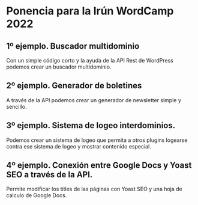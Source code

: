 # Ponencia para la Irún WordCamp 2022
## 1º ejemplo. Buscador multidominio
Con un simple código corto y la ayuda de la API Rest de WordPress podemos crear un buscador multidominio.

## 2º ejemplo. Generador de boletines
A través de la API podemos crear un generador de newsletter simple y sencillo.

## 3º ejemplo. Sistema de logeo interdominios.
Podemos crear un sistema de logeo que permita a otros plugins logearse contra ese sistema de logeo y mostrar contenido especial.

## 4º ejemplo. Conexión entre Google Docs y Yoast SEO a través de la API.
Permite modificar los titles de las páginas con Yoast SEO y una hoja de calculo de Google Docs.
